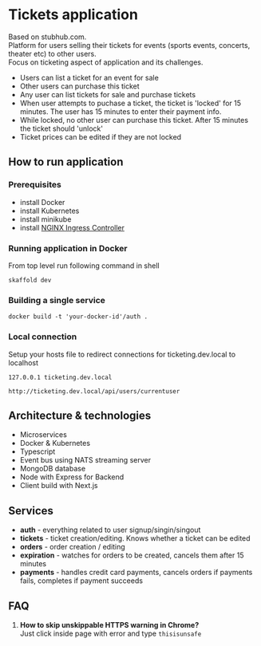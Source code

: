 # Tickets application

Based on stubhub.com. \
Platform for users selling their tickets for events (sports events, concerts, theater etc) to other users.\
Focus on ticketing aspect of application and its challenges.

- Users can list a ticket for an event for sale
- Other users can purchase this ticket
- Any user can list tickets for sale and purchase tickets
- When user attempts to puchase a ticket, the ticket is 'locked' for 15 minutes. The user has 15 minutes to enter their payment info.
- While locked, no other user can purchase this ticket. After 15 minutes the ticket should 'unlock'
- Ticket prices can be edited if they are not locked

## How to run application

### Prerequisites

- install Docker
- install Kubernetes
- install minikube
- install [NGINX Ingress Controller](https://kubernetes.github.io/ingress-nginx/deploy/)

### Running application in Docker

From top level run following command in shell

```console
skaffold dev
```

### Building a single service

```console
docker build -t 'your-docker-id'/auth .
```

### Local connection

Setup your hosts file to redirect connections for ticketing.dev.local to localhost

```config
127.0.0.1 ticketing.dev.local
```

```console
http://ticketing.dev.local/api/users/currentuser
```

## Architecture & technologies

- Microservices
- Docker & Kubernetes
- Typescript
- Event bus using NATS streaming server
- MongoDB database
- Node with Express for Backend
- Client build with Next.js

## Services

- **auth** - everything related to user signup/singin/singout
- **tickets** - ticket creation/editing. Knows whether a ticket can be edited
- **orders** - order creation / editing
- **expiration** - watches for orders to be created, cancels them after 15 minutes
- **payments** - handles credit card payments, cancels orders if payments fails, completes if payment succeeds

## FAQ

1. **How to skip unskippable HTTPS warning in Chrome?**  
   Just click inside page with error and type `thisisunsafe`

